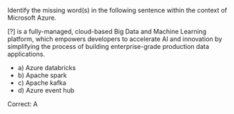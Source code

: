 Identify the missing word(s) in the following sentence within the context of Microsoft Azure.

[?] is a fully-managed, cloud-based Big Data and Machine Learning platform, which empowers developers to accelerate AI and innovation by simplifying the process of building enterprise-grade production data applications.

- a) Azure databricks
- b) Apache spark
- c) Apache kafka
- d) Azure event hub

Correct: A